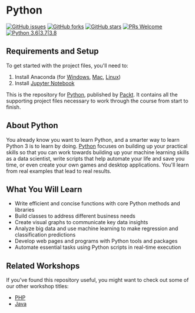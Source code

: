 # Python
[![GitHub issues](https://img.shields.io/github/issues/adityashah95/Python.svg)](https://github.com/adityashah95/Python/issues)
[![GitHub forks](https://img.shields.io/github/forks/adityashah95/Python.svg)](https://github.com/adityashah95/Python/network)
[![GitHub stars](https://img.shields.io/github/stars/adityashah95/Python.svg)](https://github.com/adityashah95/Python/stargazers)
[![PRs Welcome](https://img.shields.io/badge/PRs-welcome-brightgreen.svg)](https://github.com/adityashah95/Python/pulls)
[![Python 3.6|3.7|3.8](https://img.shields.io/Python/Python.svg)](https://www.python.org/downloads/)


## Requirements and Setup
To get started with the project files, you'll need to:
1. Install Anaconda (for [Windows](https://problemsolvingwithpython.com/01-Orientation/01.03-Installing-Anaconda-on-Windows/), [Mac](https://docs.anaconda.com/anaconda/install/mac-os/), [Linux](https://docs.anaconda.com/anaconda/install/linux/))
2. Install [Jupyter Notebook](https://jupyter.readthedocs.io/en/latest/install.html)

This is the repository for [Python](https://courses.packtpub.com/courses/python?utm_source=github&utm_medium=repository&utm_campaign=9781839218859&utm_term=Python&utm_content=The%20Python%20Workshop), published by [Packt](https://www.packtpub.com/?utm_source=github). It contains all the supporting project files necessary to work through the course from start to finish.

## About Python
You already know you want to learn Python, and a smarter way to learn Python 3 is to learn by doing. [Python](https://courses.packtpub.com/courses/python?utm_source=github&utm_medium=repository&utm_campaign=9781839218859&utm_term=Python&utm_content=The%20Python%20Workshop) focuses on building up your practical skills so that you can work towards building up your machine learning skills as a data scientist, write scripts that help automate your life and save you time, or even create your own games and desktop applications. You'll learn from real examples that lead to real results.

## What You Will Learn
* Write efficient and concise functions with core Python methods and libraries
* Build classes to address different business needs
* Create visual graphs to communicate key data insights
* Analyze big data and use machine learning to make regression and classification predictions
* Develop web pages and programs with Python tools and packages
* Automate essential tasks using Python scripts in real-time execution

## Related Workshops
If you've found this repository useful, you might want to check out some of our other workshop titles:
* [PHP](https://courses.packtpub.com/courses/php?utm_source=github&utm_medium=repository&utm_campaign=9781838648916&utm_term=PHP&utm_content=The%20PHP%20Workshop)
* [Java](https://courses.packtpub.com/courses/java?utm_source=github&utm_medium=repository&utm_campaign=9781838986698&utm_term=Java&utm_content=The%20Java%20Workshop)


